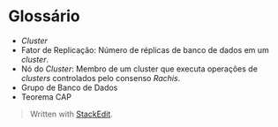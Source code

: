 
# Glossário

 - *Cluster*
 - Fator de Replicação: Número de réplicas de banco de dados em um *cluster*.
 - Nó do *Cluster*: Membro de um cluster que executa operações de *clusters* controlados pelo consenso *Rachis*.
 - Grupo de Banco de Dados
 - Teorema CAP

> Written with [StackEdit](https://stackedit.io/).
<!--stackedit_data:
eyJoaXN0b3J5IjpbODMwODk3NjU0LC0xMzkxMjM3MTMyLC0xMT
E2NjA0NjgzXX0=
-->
